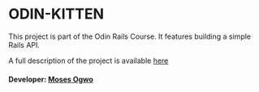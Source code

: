 # ODIN-KITTEN

This project is part of the Odin Rails Course. It features building a simple Rails API.

A full description of the project is available [here](https://www.theodinproject.com/courses/ruby-on-rails/lessons/apis#project-1-building-a-simple-kittens-api)

#### Developer: [Moses Ogwo](http://github.com/mosesogwo/)